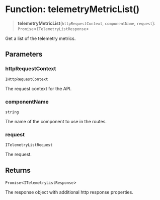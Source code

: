 # Function: telemetryMetricList()

> **telemetryMetricList**(`httpRequestContext`, `componentName`, `request`): `Promise`\<`ITelemetryListResponse`\>

Get a list of the telemetry metrics.

## Parameters

### httpRequestContext

`IHttpRequestContext`

The request context for the API.

### componentName

`string`

The name of the component to use in the routes.

### request

`ITelemetryListRequest`

The request.

## Returns

`Promise`\<`ITelemetryListResponse`\>

The response object with additional http response properties.
